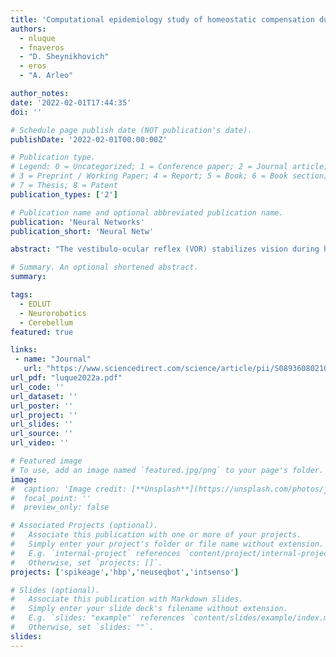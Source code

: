 ```yaml
---
title: 'Computational epidemiology study of homeostatic compensation during sensorimotor aging'
authors:
  - nluque
  - fnaveros
  - "D. Sheynikhovich"
  - eros
  - "A. Arleo"

author_notes:
date: '2022-02-01T17:44:35'
doi: ''

# Schedule page publish date (NOT publication's date).
publishDate: '2022-02-01T00:00:00Z'

# Publication type.
# Legend: 0 = Uncategorized; 1 = Conference paper; 2 = Journal article;
# 3 = Preprint / Working Paper; 4 = Report; 5 = Book; 6 = Book section;
# 7 = Thesis; 8 = Patent
publication_types: ['2']

# Publication name and optional abbreviated publication name.
publication: 'Neural Networks'
publication_short: 'Neural Netw'

abstract: "The vestibulo-ocular reflex (VOR) stabilizes vision during head motion. Age-related changes of vestibular neuroanatomical properties predict a linear decay of VOR function. Nonetheless, human epidemiological data show a stable VOR function across the life span. In this study, we model cerebellum-dependent VOR adaptation to relate structural and functional changes throughout aging. We consider three neurosynaptic factors that may codetermine VOR adaptation during aging: the electrical coupling of inferior olive neurons, the long-term spike timing-dependent plasticity at parallel fiber – Purkinje cell synapses and mossy fiber – medial vestibular nuclei synapses, and the intrinsic plasticity of Purkinje cell synapses Our cross-sectional aging analyses suggest that long-term plasticity acts as a global homeostatic mechanism that underpins the stable temporal profile of VOR function. The results also suggest that the intrinsic plasticity of Purkinje cell synapses operates as a local homeostatic mechanism that further sustains the VOR at older ages. Importantly, the computational epidemiology approach presented in this study allows discrepancies among human cross-sectional studies to be understood in terms of interindividual variability in older individuals. Finally, our longitudinal aging simulations show that the amount of residual fibers coding for the peak and trough of the VOR cycle constitutes a predictive hallmark of VOR trajectories over a lifetime."

# Summary. An optional shortened abstract.
summary:

tags:
  - EDLUT
  - Neurorobotics
  - Cerebellum
featured: true

links:
 - name: "Journal"
   url: "https://www.sciencedirect.com/science/article/pii/S0893608021004652"
url_pdf: "luque2022a.pdf"
url_code: ''
url_dataset: ''
url_poster: ''
url_project: ''
url_slides: ''
url_source: ''
url_video: ''

# Featured image
# To use, add an image named `featured.jpg/png` to your page's folder.
image:
#  caption: 'Image credit: [**Unsplash**](https://unsplash.com/photos/jdD8gXaTZsc)'
#  focal_point: ''
#  preview_only: false

# Associated Projects (optional).
#   Associate this publication with one or more of your projects.
#   Simply enter your project's folder or file name without extension.
#   E.g. `internal-project` references `content/project/internal-project/index.md`.
#   Otherwise, set `projects: []`.
projects: ['spikeage','hbp','neuseqbot','intsenso']

# Slides (optional).
#   Associate this publication with Markdown slides.
#   Simply enter your slide deck's filename without extension.
#   E.g. `slides: "example"` references `content/slides/example/index.md`.
#   Otherwise, set `slides: ""`.
slides:
---
```

